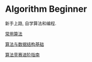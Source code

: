 # Algorithm Beginner
新手上路, 自学算法和编程.

[常用算法](https://github.com/xxsddm/algorithm-beginner/tree/master/algorithms)

[算法与数据结构基础](https://github.com/xxsddm/Algorithm-Beginner/tree/master/basis)

[算法竞赛进阶指南](https://github.com/xxsddm/algorithm-beginner/tree/master/acwing/%E7%AE%97%E6%B3%95%E7%AB%9E%E8%B5%9B%E8%BF%9B%E9%98%B6%E6%8C%87%E5%8D%97)
